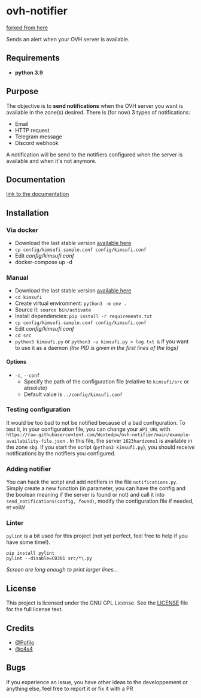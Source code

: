 # ovh-notifier
[forked from here](https://git.pofilo.fr/pofilo/kimsufi/releases)

Sends an alert when your OVH server is available.

## Requirements

+ **python 3.9**

## Purpose

The objective is to **send notifications** when the OVH server you want is available in the zone(s) desired.
There is (for now) 3 types of notifications:
+ Email
+ HTTP request
+ Telegram message
+ Discord webhook

A notification will be send to the notifiers configured when the server is available and when it's not anymore.

## Documentation

[link to the documentation](https://github.com/Wqntedpw/ovh-notifier/wiki)

## Installation

### Via docker
+ Download the last stable version [available here](https://github.com/Wqntedpw/ovh-notifier/releases)
+ `cp config/kimsufi.sample.conf config/kimsufi.conf`
+ Edit *config/kimsufi.conf*
+ docker-compose up -d

### Manual
+ Download the last stable version [available here](https://github.com/Wqntedpw/ovh-notifier/releases)
+ `cd kimsufi`
+ Create virtual environment: `python3 -m env .`
+ Source it: `source bin/activate`
+ Install dependencies: `pip install -r requirements.txt`
+ `cp config/kimsufi.sample.conf config/kimsufi.conf`
+ Edit *config/kimsufi.conf*
+ `cd src`
+ `python3 kimsufi.py` or `python3 -u kimsufi.py > log.txt &` if you want to use it as a daemon *(the PID is given in the first lines of the logs)*


#### Options

+ `-c`, `--conf`
    + Specify the path of the configuration file (relative to `kimsufi/src` or absolute)
    + Default value is `../config/kimsufi.conf`

### Testing configuration

It would be too bad to not be notified because of a bad configuration.
To test it, in your configuration file, you can change your `API_URL` with `https://raw.githubusercontent.com/Wqntedpw/ovh-notifier/main/example-availability-file.json` . In this file, the server `1623hardzone1` is available in the zone `sbg`. If you start the script (`python3 kimsufi.py`), you should receive notifications by the notifiers you configured.

### Adding notifier

You can hack the script and add notifiers in the file `notifications.py`. Simply create a new function (in parameter, you can have the config and the boolean meaning if the server is found or not) and call it into `send_notifications(config, found)`, modify the configuration file if needed, et voilà!

### Linter

`pylint` is a bit used for this project (not yet perfect, feel free to help if you have some time!).

```
pip install pylint
pylint --disable=C0301 src/*\.py
```

*Screen are long enough to print larger lines...*

## License

This project is licensed under the GNU GPL License. See the [LICENSE](LICENSE) file for the full license text.

## Credits

+ [@Pofilo](https://git.pofilo.fr/pofilo/)
+ [@c4s4](https://github.com/c4s4)

## Bugs

If you experience an issue, you have other ideas to the developpement or anything else, feel free to report it or fix it with a PR

